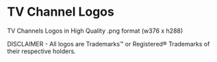 # TV Channel Logos
TV Channels Logos in High Quality .png format (w376 x h288)


DISCLAIMER - All logos are Trademarks™ or Registered® Trademarks of their respective holders.
